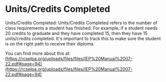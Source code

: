 # Units/Credits Completed
Units/Credits Completed: Units/Credits Completed refers to the number of class requirements a student has finished. For example, if a student needs 20 credits to graduate and they have completed 15, then they have 15 units/credits completed. It's important to track this to make sure the student is on the right path to receive their diploma.

You can find more about this at: [https://rcselpa.org/uploads/files/files/IEP%20Manual%2007-22.pdf#page=94](https://rcselpa.org/uploads/files/files/IEP%20Manual%2007-22.pdf#page=94)
